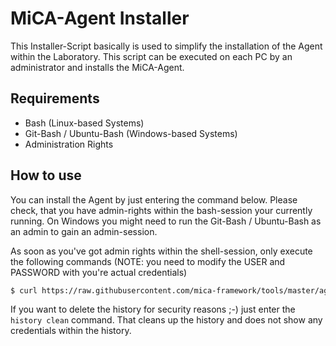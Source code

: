 # MiCA-Agent Installer

This Installer-Script basically is used to simplify the installation of the Agent
within the Laboratory. This script can be executed on each PC by an administrator
and installs the MiCA-Agent.

## Requirements
* Bash (Linux-based Systems)
* Git-Bash / Ubuntu-Bash (Windows-based Systems)
* Administration Rights

## How to use
You can install the Agent by just entering the command below. Please check, that
you have admin-rights within the bash-session your currently running. On Windows
you might need to run the Git-Bash / Ubuntu-Bash as an admin to gain an admin-session.

As soon as you've got admin rights within the shell-session, only execute the 
following commands (NOTE: you need to modify the USER and PASSWORD with you're actual
credentials)
```bash
$ curl https://raw.githubusercontent.com/mica-framework/tools/master/agent-installation/install_mica_agent.sh --output install.sh && ./install.sh %% rm ./install.sh
```

If you want to delete the history for security reasons ;-) just enter the`
history clean` command. That cleans up the history and does not show any credentials
within the history.